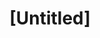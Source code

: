 ---
pid: mx23
title: "[Untitled]"
location_transcription: 
coordinates: "[-75.225330601667, 39.952714279846]"
zipcode: 
gen_neighborhood: 
neighborhood: 
outside_phl: 
age: 
age_range: 
instagram: 
image_file_name: mx_23.jpg
proposal_transcription: 
topic: Youth
topic_summary: '0'
type: Other No Form
keywords_other: 
credit: 
image_labels: 3 figures smiling and playing
twitter: 
facebook: 
permalink: "/monuments/mx23/"
layout: item-page
---